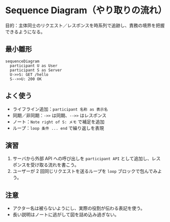 # Sequence Diagram（やり取りの流れ）
目的：主体同士のリクエスト／レスポンスを時系列で追跡し、責務の境界を把握できるようになる。

## 最小雛形
```mermaid
sequenceDiagram
  participant U as User
  participant S as Server
  U->>S: GET /hello
  S-->>U: 200 OK
```

## よく使う
- ライフライン追加：`participant 名称 as 表示名`
- 同期／非同期：`->>` は同期、`-->>` はレスポンス
- ノート：`Note right of S: メモ` で補足を追加
- ループ：`loop 条件 ... end` で繰り返しを表現

## 演習
1. サーバから外部 API への呼び出しを `participant API` として追加し、レスポンスを受け取る流れを書こう。
2. ユーザーが 2 回同じリクエストを送るループを `loop` ブロックで包んでみよう。

## 注意
- アクター名は被らないようにし、実際の役割が伝わる表記を使う。
- 長い説明はノートに逃がして図を詰め込み過ぎない。
